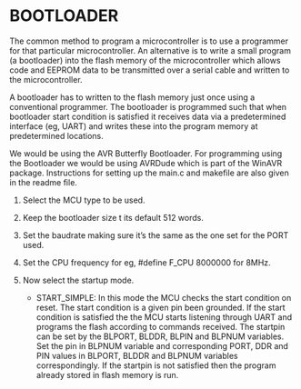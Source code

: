 # BOOTLOADER
The common method to program a microcontroller is to use a programmer for that particular
microcontroller. An alternative is to write a small program (a bootloader) into the flash memory of the
microcontroller which allows code and EEPROM data to be transmitted over a serial cable and written
to the microcontroller.

A bootloader has to written to the flash memory just once using a conventional programmer. The
bootloader is programmed such that when bootloader start condition is satisfied it receives data via a
predetermined interface (eg, UART) and writes these into the program memory at predetermined
locations.

We would be using the AVR Butterfly Bootloader. For programming using the
Bootloader we would be using AVRDude which is part of the WinAVR package.
Instructions for setting up the main.c and makefile are also given in the readme file. 

1. Select the MCU type to be used.

2. Keep the bootloader size t its default 512 words.

3. Set the baudrate making sure it’s the same as the one set for the PORT used.

4. Set the CPU frequency for eg, #define F_CPU 8000000 for 8MHz.

5. Now select the startup mode. 
 
   * START_SIMPLE: In this mode the MCU checks the start condition on reset. The start
condition is a given pin been grounded. If the start condition is satisfied the the MCU
starts listening through UART and programs the flash according to commands
received. The startpin can be set by the BLPORT, BLDDR, BLPIN and BLPNUM
variables. Set the pin in BLPNUM variable and corresponding PORT, DDR and PIN
values in BLPORT, BLDDR and BLPNUM variables correspondingly. If the startpin is
not satisfied then the program already stored in flash memory is run.

